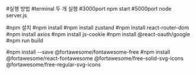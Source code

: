 #실행 방법
#terminal 두 개 실행
#3000port npm start
#5000port node server.js 

#npm 설치
#npm install
#npm install zustand
#npm install react-router-dom
#npm install axios
#npm install js-cookie
#npm install @react-oauth/google
#npm run build

#npm install --save @fortawesome/fontawesome-free
#npm install @fortawesome/react-fontawesome @fortawesome/free-solid-svg-icons @fortawesome/free-regular-svg-icons
